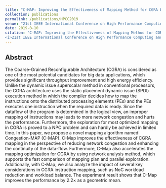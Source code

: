 ```yaml
---
title: "C-MAP: Improving the Effectiveness of Mapping Method for CGRA by Reducing NoC Congestion"
collection: publications
permalink: /publications/HPCC2019
venue: "21st IEEE International Conference on High Performance Computing and Communications (HPCC 2019)"
date: 2019-8-10
citation: 'C-MAP: Improving the Effectiveness of Mapping Method for CGRA by Reducing NoC Congestion</b>.Shuqian An, <b>Mingzhe Zhang</b>, Xiaochun Ye, Da Wang, Hao Zhang, Dongrui Fan, Zhimin Tang.
<i>21st IEEE International Conference on High Performance Computing and Communications</i>. <b>HPCC 2019</b>.'
---
```


## Abstract
The Coarse-Grained Reconfigurable Architecture (CGRA) is considered as one of the most potential candidates for big data applications, which provides significant throughput improvement and high energy efficiency. Unlike the dynamic issue superscalar method in conventional processors, the CGRA architecture uses the static placement dynamic issue (SPDI) execution method in which the compiler decides how to map the instructions onto the distributed processing elements (PEs) and the PEs executes one instruction when the required data is ready. Since the dataflow of the program is determined in the logical view, an improper mapping of instructions may leads to more network congestion and hurts the performance. Furthermore, the exploration for most optimized mapping in CGRA is proved to a NPC problem and can hardly be achieved in limited time. In this paper, we propose a novel mapping algorithm named Congestion-MAP (C-MAP). C-Map improves the effectiveness of CGRA mapping in the perspective of reducing network congestion and enhancing the continuity of the data-flow. Furthermore, C-Map also accelerates the mapping optimization for CGRA by using network analysis method, which supports the fast comparison of mapping plan and parallel exploration. Additionally, with C-Map, we also analyze the impact of several key considerations in CGRA instruction mapping, such as NoC workload reduction and workload balance. The experiment result shows that C-Map improves the performance by 2.2× as a geometric mean.
